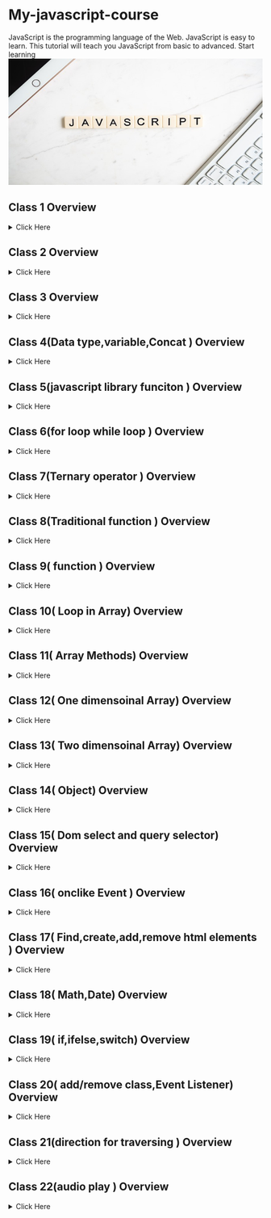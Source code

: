 
# My-javascript-course
JavaScript is the programming language of the Web. JavaScript is easy to learn. This tutorial will teach you JavaScript from basic to advanced. Start learning
<img src='./img/javascript.jpg' width='900' height= '250' >

## Class 1 Overview
<details>
<summary>Click Here </summary>

### Math 
- Math.round(x)	Returns x rounded to its nearest integer
- Math.ceil(x)	Returns x rounded up to its nearest integer
- Math.floor(x)	Returns x rounded down to its nearest integer
- Math.trunc(x)	Returns the integer part of x (new in ES6)

`javascript `
```javascript

        console.log('javascript');
        let m = Math.round(4.4);
        console.log(m);

```
1. item1
2. item2
    1. item2.1
3. item3
### text list

- [x] text1
- [x] text1
- [] text1
</details>



## Class 2 Overview
<details>
<summary>Click Here </summary>

__Problem solving__
1. Random number generate(1 to 6)
2. student name sort ascending way
3. number array sort small to large
4. Find leap yary
5. Find vowel letter 
6. Find dublicate number in a array
</details>

## Class 3 Overview
<details>
<summary>Click Here </summary>

__Boolean Values__  
Very often, in programming, you will need a data type that can only have one of two values, like
- YES / NO
- ON / OFF
- TRUE / FALSE
For this, JavaScript has a Boolean data type. It can only take the values true or false.
</details>

## Class 4(Data type,variable,Concat ) Overview
<details>
<summary>Click Here </summary>

__Data Type__  

- String
- Number
- Object
- Boolean

__variable Type__  
4 Ways to Declare a JavaScript Variable:
- Using var
- Using let
- Using const
- Using nothing  
__Concat__

`javascript `
```javascript

       let fristName = "nur naby";
        let lestName = " sohag";

        document.write(fristName + lestName);
        document.write("My name is " + fristName + "sohag .");

```
</details>

## Class 5(javascript library funciton ) Overview
<details>
<summary>Click Here </summary>

__library function__  

- length
- CharAt
- conCat
- toupperCase
- toLowerCase
- slice

</details>

## Class 6(for loop while loop ) Overview
<details>
<summary>Click Here </summary>

__for loop__  
`javascript `
```javascript
        // for loop syntex
        for (var x = 1; x <= 9; x++) {
            document.write(x);
        }

         i = 1;
        var sum2 = 0;
        while (i <= 50) {
            if (i % 3 == 0 && i % 5 == 0) {
                sum2 = sum2 + i;
                document.write(i);
            }
            i = i + 1;

        }
        document.write(sum2);

```
</details>

## Class 7(Ternary operator ) Overview
<details>
<summary>Click Here </summary>

__Ternary operator__  
`javascript `
```javascript
        var num = Number(prompt("Enter your number :"));
        var reault = num > 0 ? "positive" : "negative";
        document.write(reault);

```
</details>

## Class 8(Traditional function ) Overview
<details>
<summary>Click Here </summary>

__Traditional function__  
`javascript `
```javascript
     //sum function 
        function sum(num1, num2) {
            var sum = num1 + num2;
            return sum;
        }
        console.log(sum(4, 4));
        //substraction function
        function sub(num1, num2) {
            $result = num1 - num2;
            document.write("substractin:" + $result + "<br>");
        }
        sub(10, 5);

```
</details>

## Class 9( function ) Overview
<details>
<summary>Click Here </summary>

__Traditional function__  
`javascript `
```javascript
    //IIFES---(Immediately Invokeable Function Expressions)
     (function dispaly() {
            console.log("hello function");
        })();

         // Funciton Espression
        const dispoay2 = function displayMes() {
            console.log('hi i am ');
        }
        dispoay2();

```
</details>

## Class 10( Loop in Array) Overview
<details>
<summary>Click Here </summary>

__Loop in Array__  
`javascript `
```javascript
     let names = ["sohag", "atik", "manik", "jakir", "kabir"];
        var number = [1, 2];
        var sum = 0;
        for (let x = 0; x <= 5; x++) {
            console.log(names[x]);


        }

```
</details>

## Class 11( Array Methods) Overview
<details>
<summary>Click Here </summary>

__Array Methods__ 

- push() // add data in array last
- pop()// remove data in array last
- shift() //remove data in array frist
- unshift() // add data in arrary frist 
- splice()
- slice()
- sort()
`javascript `
```javascript
        var pushNames = names.splice(2, 0, "shoag", "jabad");
        console.log(names);
    

```
</details>

## Class 12( One dimensoinal Array) Overview
<details>
<summary>Click Here </summary>

`javascript `
```javascript
      // dispaly max number
    var score = [33, 43, 99, 70, 80, 44]
var sum = 0;

function highestScore(score) {
    var max = score[0];
    for (x = 1; x < score.length; x++) {

        if (max < score[x]) {
            max = score[x];
        }
    }
    return max;

}
var maxNumber = highestScore(score);
console.log(maxNumber);

```
</details>

## Class 13( Two dimensoinal Array) Overview
<details>
<summary>Click Here </summary>

`javascript `
```javascript
      // dispaly max number
   let playearsInfo = [
    ["atik", 99],
    ["jakir", 77],
    ["sohag", 55],
    ["asik", 44],
    ["polash", 33],
    ["manik", 22],
]
function highestScore(playearsInfo) {
    let max = playearsInfo[0][1];
    let highestScoress = playearsInfo[0][0];
    for (x = 1; x < playearsInfo.length; x++) {
        if (max < playearsInfo[x][1]) {
            highestScoress = playearsInfo[x][0];
        }
    }
    return highestScoress;

}
let high = highestScore(playearsInfo)
console.log(high);

```
</details>

## Class 14( Object) Overview
<details>
<summary>Click Here </summary>

`javascript `
```javascript
     let student = {//create object
    name: "sohag",
    age: 34,
    city: "bogra"
}

console.log(student.name);// print object

```
</details>

## Class 15( Dom select and query selector) Overview
<details>
<summary>Click Here </summary>

`javascript `
```javascript
//id selector
 document.getElementById("heding").innerHTML = "hello";
 //tage selector
 document.getElementsByTagName("h2")[1].innerHTML = "hi";
//  query selector 
 document.querySelector("#pid").innerHTML = "working on";

```
</details>

## Class 16( onclike Event ) Overview
<details>
<summary>Click Here </summary>

- onclick Event
</details>

## Class 17( Find,create,add,remove html elements ) Overview
<details>
<summary>Click Here </summary>

- 
</details>

## Class 18( Math,Date) Overview
<details>
<summary>Click Here </summary>

`javascript `
```javascript
// Math function 
var n = 5.7;
// Math.round(x) returns the nearest integer: 
console.log(Math.round(n)) + "</br>"
    // Math.ceil(x) returns the value of x rounded up to its nearest integer:  
console.log(Math.ceil(n)) + "</br>"
    // Math.floor(x) returns the value of x rounded down to its nearest integer: 
console.log(Math.floor(n)) + "</br>"
    // Math.sign(x) returns if x is negative, null or positive: 
console.log(Math.sign(n))
    // Returns a random integer from 1 to 6:
var ran = Math.floor(Math.random() * 6 + 1)
console.log(ran)
// console.log(Math.sign(n))
// Math function end
// Date function start
var dates = new Date()
console.log(dates.getDate())
console.log(dates.getFullYear())
    // Date function end
```
</details>

## Class 19( if,ifelse,switch) Overview
<details>
<summary>Click Here </summary>

`javascript `
```javascript
// switch stement
switch(expression) {
  case x:
    // code block
    break;
  case y:
    // code block
    break;
  default:
    // code block
}
```
</details>

## Class 20( add/remove class,Event Listener) Overview
<details>
<summary>Click Here </summary>

`javascript `
```javascript
// Eventener function work proces 
document.querySelector("#clickMe").addEventListener("click", function() {
    alert("holle");
})
// Eventener function work proces 2 
var myVar = document.querySelector("#headline2");
myVar.addEventListener("mouseover", function() {
    myVar.classList.add("heddign_style")
})

```
</details>

## Class 21(direction for traversing ) Overview
<details>
<summary>Click Here </summary>

`javascript `
```javascript
var prent = document.querySelector(".student-b");
var studentA = prent.parentElement;
student_childen = studentA.children[0]; 
console.log(student_childen);


const studentB = document.querySelector('.student-b');
const studentC = studentB.nextElementSibling;
console.log(studentC);

const student_b = document.querySelector('.student-b');
const student_a = student_b.previousElementSibling;
console.log(student_a)

```
</details>

## Class 22(audio play ) Overview
<details>
<summary>Click Here </summary>

`javascript `
```javascript


```
</details>


